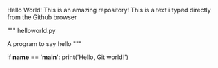 Hello World!
This is an amazing repository!
This is a text i typed directly from the Github browser

"""
helloworld.py

A program to say hello
"""

if __name__ == '__main__':
    print('Hello, Git world!')
